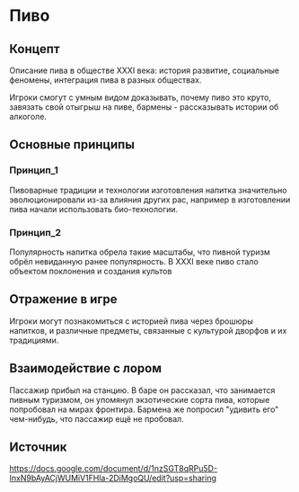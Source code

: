 # Пиво

## Концепт

Описание пива в обществе XXXI века: история развитие, социальные феномены, интеграция пива в разных обществах.

Игроки смогут с умным видом доказывать, почему пиво это круто, завязать свой отыгрыш на пиве, бармены - рассказывать истории об алкоголе.

## Основные принципы

### Принцип_1 

Пивоварные традиции и технологии изготовления напитка значительно эволюционировали из-за влияния других рас, например в изготовлении пива начали использовать био-технологии.

### Принцип_2

Популярность напитка обрела такие масштабы, что пивной туризм обрёл невиданную ранее популярность. В XXXI веке пиво стало объектом поклонения и создания культов

## Отражение в игре

Игроки могут познакомиться с историей пива через брошюры напитков, и различные предметы, связанные с культурой дворфов и их традициями.

## Взаимодействие с лором
Пассажир прибыл на станцию. В баре он рассказал, что занимается пивным туризмом, он упомянул экзотические сорта пива, которые попробовал на мирах фронтира. Бармена же попросил "удивить его" чем-нибудь, что пассажир ещё не пробовал. 
## Источник
https://docs.google.com/document/d/1nzSGT8qRPu5D-InxN9bAyACjWUMiV1FHla-2DiMgoQU/edit?usp=sharing
